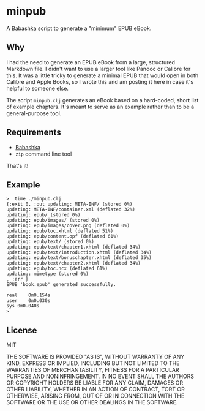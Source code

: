 # minpub

A Babashka script to generate a "minimum" EPUB eBook.

## Why

I had the need to generate an EPUB eBook from a large, structured
Markdown file. I didn't want to use a larger tool like Pandoc or
Calibre for this.  It was a little tricky to generate a minimal EPUB
that would open in both Calibre and Apple Books, so I wrote this
and am posting it here in case it's helpful to someone else.

The script `minpub.clj` generates an eBook based on a hard-coded,
short list of example chapters.  It's meant to serve as an example
rather than to be a general-purpose tool.

## Requirements

- [Babashka](https://github.com/babashka/babashka)
- `zip` command line tool

That's it!

## Example

```
>  time ./minpub.clj
{:exit 0, :out updating: META-INF/ (stored 0%)
updating: META-INF/container.xml (deflated 32%)
updating: epub/ (stored 0%)
updating: epub/images/ (stored 0%)
updating: epub/images/cover.png (deflated 0%)
updating: epub/toc.xhtml (deflated 51%)
updating: epub/content.opf (deflated 61%)
updating: epub/text/ (stored 0%)
updating: epub/text/chapter1.xhtml (deflated 34%)
updating: epub/text/introduction.xhtml (deflated 34%)
updating: epub/text/bonuschapter.xhtml (deflated 35%)
updating: epub/text/chapter2.xhtml (deflated 34%)
updating: epub/toc.ncx (deflated 61%)
updating: mimetype (stored 0%)
, :err }
EPUB 'book.epub' generated successfully.

real	0m0.154s
user	0m0.030s
sys	0m0.040s
>
```

## License

MIT

THE SOFTWARE IS PROVIDED "AS IS", WITHOUT WARRANTY OF ANY KIND, EXPRESS OR IMPLIED, INCLUDING BUT NOT LIMITED TO THE WARRANTIES OF MERCHANTABILITY, FITNESS FOR A PARTICULAR PURPOSE AND NONINFRINGEMENT. IN NO EVENT SHALL THE AUTHORS OR COPYRIGHT HOLDERS BE LIABLE FOR ANY CLAIM, DAMAGES OR OTHER LIABILITY, WHETHER IN AN ACTION OF CONTRACT, TORT OR OTHERWISE, ARISING FROM, OUT OF OR IN CONNECTION WITH THE SOFTWARE OR THE USE OR OTHER DEALINGS IN THE SOFTWARE.
